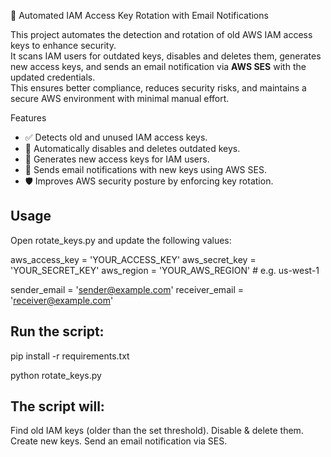 🔐 Automated IAM Access Key Rotation with Email Notifications

This project automates the detection and rotation of old AWS IAM access keys to enhance security.  
It scans IAM users for outdated keys, disables and deletes them, generates new access keys, and sends an email notification via **AWS SES** with the updated credentials.  
This ensures better compliance, reduces security risks, and maintains a secure AWS environment with minimal manual effort.  

Features
- ✅ Detects old and unused IAM access keys.  
- 🔄 Automatically disables and deletes outdated keys.  
- 🔑 Generates new access keys for IAM users.  
- 📧 Sends email notifications with new keys using AWS SES.  
- 🛡 Improves AWS security posture by enforcing key rotation.  

Usage
-----
Open rotate_keys.py and update the following values:

aws_access_key = 'YOUR_ACCESS_KEY'
aws_secret_key = 'YOUR_SECRET_KEY'
aws_region = 'YOUR_AWS_REGION'  # e.g. us-west-1

sender_email = 'sender@example.com'
receiver_email = 'receiver@example.com'


Run the script:
---------------
pip install -r requirements.txt

python rotate_keys.py


The script will:
----------------
Find old IAM keys (older than the set threshold).
Disable & delete them.
Create new keys.
Send an email notification via SES.
